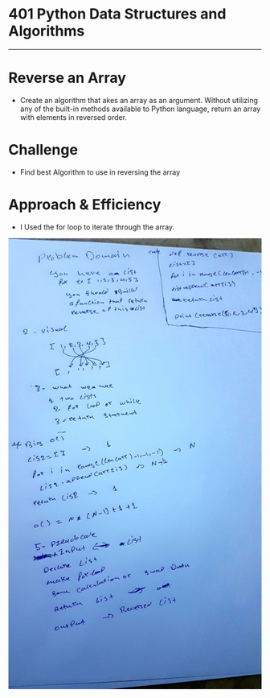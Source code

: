 # 401 Python Data Structures and Algorithms
___

# Reverse an Array
- Create an algorithm that akes an array as an argument. Without utilizing any of the built-in methods available to Python language, return an array with elements in reversed order.
# Challenge
- Find best Algorithm to use in reversing the array
# Approach & Efficiency
- I Used the for loop to iterate through the array.

![code-one](../assets/list.jpg)
